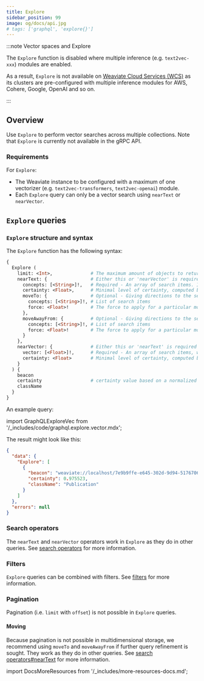 ```yaml
---
title: Explore
sidebar_position: 99
image: og/docs/api.jpg
# tags: ['graphql', 'explore{}']
---
```



:::note Vector spaces and Explore

The `Explore` function is disabled where multiple inference (e.g. `text2vec-xxx`) modules are enabled.

As a result, `Explore` is not available on [Weaviate Cloud Services (WCS)](https://console.weaviate.cloud/) as its clusters are pre-configured with multiple inference modules for AWS, Cohere, Google, OpenAI and so on.

:::

## Overview

Use `Explore` to perform vector searches across multiple collections. Note that `Explore` is currently not available in the gRPC API.

### Requirements

For `Explore`:

- The Weaviate instance to be configured with a maximum of one vectorizer (e.g. `text2vec-transformers`, `text2vec-openai`) module.
- Each `Explore` query can only be a vector search using `nearText` or `nearVector`.

## `Explore` queries

### `Explore` structure and syntax

The `Explore` function has the following syntax:

```graphql
{
  Explore (
    limit: <Int>,              # The maximum amount of objects to return
    nearText: {                # Either this or 'nearVector' is required
      concepts: [<String>]!,   # Required - An array of search items. If the text2vec-contextionary is the vectorization module, the concepts should be present in the Contextionary.
      certainty: <Float>,      # Minimal level of certainty, computed by normalized distance
      moveTo: {                # Optional - Giving directions to the search
        concepts: [<String>]!, # List of search items
        force: <Float>!        # The force to apply for a particular movement. Must be between 0 (no movement) and 1 (largest possible movement).
      },
      moveAwayFrom: {          # Optional - Giving directions to the search
        concepts: [<String>]!, # List of search items
        force: <Float>!        # The force to apply for a particular movement. Must be between 0 (no movement) and 1 (largest possible movement).
      }
    },
    nearVector: {              # Either this or 'nearText' is required
      vector: [<Float>]!,      # Required - An array of search items, which length should match the vector space
      certainty: <Float>       # Minimal level of certainty, computed by normalized distance
    }
  ) {
    beacon
    certainty                  # certainty value based on a normalized distance calculation
    className
  }
}
```

An example query:

import GraphQLExploreVec from '/_includes/code/graphql.explore.vector.mdx';

<GraphQLExploreVec/>

The result might look like this:

```json
{
  "data": {
    "Explore": [
      {
        "beacon": "weaviate://localhost/7e9b9ffe-e645-302d-9d94-517670623b35",
        "certainty": 0.975523,
        "className": "Publication"
      }
    ]
  },
  "errors": null
}
```

### Search operators

The `nearText` and `nearVector` operators work in `Explore` as they do in other queries. See [search operators](search-operators.md) for more information.


### Filters

`Explore` queries can be combined with filters. See [filters](filters.md) for more information.


### Pagination

Pagination (i.e. `limit` with `offset`) is not possible in `Explore` queries.

#### Moving

Because pagination is not possible in multidimensional storage, we recommend using `moveTo` and `moveAwayFrom` if further query refinement is sought. They work as they do in other queries. See [search operators#nearText](search-operators.md#neartext) for more information.


import DocsMoreResources from '/_includes/more-resources-docs.md';

<DocsMoreResources />
